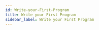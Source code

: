 ```yaml
---
id: Write-your-First-Program
title: Write your First Program
sidebar_label: Write your First Program
---
```



#
